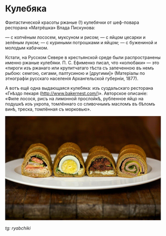 ﻿---
image: ../pics/photo_2022-01-16_20-14-29.jpg
---
# Кулебяка

Фантастической красоты ржаные (!) кулебячки от шеф-повара ресторана «Матрёшка» Влада Пискунова:

— с копчёным лососем, муксуном и рисом;
— с яйцом цесарки и зелёным луком;
— с куриными потрошками и яйцом;
— с бужениной и молодым кабачком.

Кстати, на Русском Севере в крестьянской среде были распространены именно ржаные кулебяки. П. С. Ефименко писал, что «колюбаки» — это «пироги изъ ржанаго или крупитчатаго тѣста съ запеченною въ немъ рыбою: семгою, сигами, палтусиною и [другими]» (Матеріалы по этнографіи русскаго населенія Архангельской губерніи, 1877).

А вотъ ещё одна выдающаяся кулебяка: изъ суздальскаго ресторана «Гнѣздо пекаря (<http://www.bakernest.com/>)». Авторское описаніе: «Филе лосося, рисъ на лимонной прослойкѣ, рубленное яйцо на подушкѣ изъ укропа, томлённаго со сливочнымъ масломъ въ бѣломъ винѣ, треска, томлённая съ морковью».

![](../pics/photo_2022-01-16_20-14-29.jpg)

_tg: ryabchiki_
